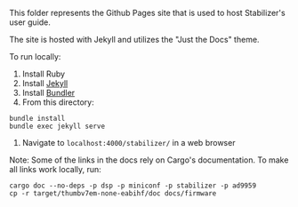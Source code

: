 This folder represents the Github Pages site that is used to host Stabilizer's user guide.

The site is hosted with Jekyll and utilizes the "Just the Docs" theme.

To run locally:
1. Install Ruby
1. Install [Jekyll](https://jekyllrb.com/)
1. Install [Bundler](https://bundler.io/)
1. From this directory:
```
bundle install
bundle exec jekyll serve
```
1. Navigate to `localhost:4000/stabilizer/` in a web browser

Note: Some of the links in the docs rely on Cargo's documentation. To make all links work locally, run:
```
cargo doc --no-deps -p dsp -p miniconf -p stabilizer -p ad9959
cp -r target/thumbv7em-none-eabihf/doc docs/firmware
```
